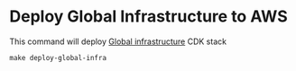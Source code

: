#  Deploy Global Infrastructure to AWS
This command will deploy [Global infrastructure](/docs/infrastructure-components.md#global-infrastructure) CDK stack

```shell script
make deploy-global-infra
```
